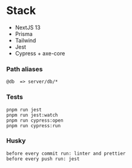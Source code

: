 # Stack
- NextJS 13
- Prisma
- Tailwind
- Jest
- Cypress + axe-core

### Path aliases
    @db  => server/db/*
   
### Tests
    pnpm run jest
    pnpm run jest:watch
    pnpm run cypress:open
    pnpm run cypress:run

### Husky
    before every commit run: linter and prettier
    before every push run: jest
